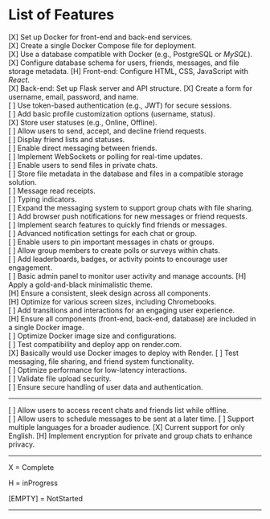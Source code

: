 # List of Features

[X] Set up Docker for front-end and back-end services.  
[X] Create a single Docker Compose file for deployment.  
[X] Use a database compatible with Docker (e.g., PostgreSQL or *MySQL*).  
[X] Configure database schema for users, friends, messages, and file storage metadata.
[H] Front-end: Configure HTML, CSS, JavaScript with *React*.  
[X] Back-end: Set up Flask server and API structure.
[X] Create a form for username, email, password, and name.  
[ ] Use token-based authentication (e.g., JWT) for secure sessions.  
[ ] Add basic profile customization options (username, status).  
[X] Store user statuses (e.g., Online, Offline).  
[ ] Allow users to send, accept, and decline friend requests.  
[ ] Display friend lists and statuses.  
[ ] Enable direct messaging between friends.  
[ ] Implement WebSockets or polling for real-time updates.  
[ ] Enable users to send files in private chats.  
[ ] Store file metadata in the database and files in a compatible storage solution.  
[ ] Message read receipts.  
[ ] Typing indicators.  
[ ] Expand the messaging system to support group chats with file sharing.  
[ ] Add browser push notifications for new messages or friend requests.  
[ ] Implement search features to quickly find friends or messages.  
[ ] Advanced notification settings for each chat or group.  
[ ] Enable users to pin important messages in chats or groups.  
[ ] Allow group members to create polls or surveys within chats.  
[ ] Add leaderboards, badges, or activity points to encourage user engagement.  
[ ] Basic admin panel to monitor user activity and manage accounts.
[H] Apply a gold-and-black minimalistic theme.  
[H] Ensure a consistent, sleek design across all components.  
[H] Optimize for various screen sizes, including Chromebooks.  
[ ] Add transitions and interactions for an engaging user experience.  
[H] Ensure all components (front-end, back-end, database) are included in a single Docker image.  
[ ] Optimize Docker image size and configurations.  
[ ] Test compatibility and deploy app on render.com.  
[X] Basically would use Docker images to deploy with Render.
[ ] Test messaging, file sharing, and friend system functionality.  
[ ] Optimize performance for low-latency interactions.  
[ ] Validate file upload security.  
[ ] Ensure secure handling of user data and authentication.  

---

[ ] Allow users to access recent chats and friends list while offline.  
[ ] Allow users to schedule messages to be sent at a later time.
[ ] Support multiple languages for a broader audience.
[X] Current support for only English.
[H] Implement encryption for private and group chats to enhance privacy.

---

X = Complete

H = inProgress

[EMPTY] = NotStarted

---
